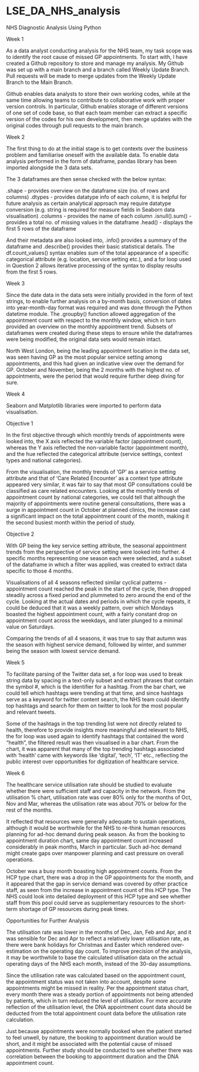 # LSE_DA_NHS_analysis
NHS Diagnostic Analysis Using Python

Week 1

As a data analyst conducting analysis for the NHS team, my task scope was to identify the root cause of missed GP appointments. To start with, I have created a Github repository to store and manage my analysis. My Github was set up with a main branch and a branch called Weekly Update Branch. Pull requests will be made to merge updates from the Weekly Update Branch to the Main Branch.

Github enables data analysts to store their own working codes, while at the same time allowing teams to contribute to collaborative work with proper version controls. In particular, Github enables storage of different versions of one set of code base, so that each team member can extract a specific version of the codes for his own development, then merge updates with the original codes through pull requests to the main branch.


Week 2

The first thing to do at the initial stage is to get contexts over the business problem and familiarise oneself with the available data. To enable data analysis performed in the form of dataframe, pandas library has been imported alongside the 3 data sets.

The 3 dataframes are then sense checked with the below syntax:

.shape - provides overview on the dataframe size (no. of rows and columns)
.dtypes - provides datatype info of each column, it is helpful for future analysis as certain analytical approach may require datatype conversion (e.g. string is required for measure fields in Seaborn data visualisation)
.columns - provides the name of each column
.isnull().sum() - provides a total no. of missing values in the dataframe
.head() - displays the first 5 rows of the dataframe 

And their metadata are also looked into, .info() provides a summary of the dataframe and .describe() provides their basic statistical details. The df.count_values() syntax enables sum of the total appearance of a specific categorical attribute (e.g. location, service setting etc.), and a for loop used in Question 2 allows iterative processing of the syntax to display results from the first 5 rows.


Week 3

Since the date data in the data sets were initially provided in the form of text strings, to enable further analysis on a by-month basis, conversion of dates into year-month-day format was required and was done through the Python datetime module. The .groupby() function allowed aggregation of the appointment count with respect to the monthly window, which in turn provided an overview on the monthly appointment trend. Subsets of dataframes were created during these steps to ensure while the dataframes were being modified, the original data sets would remain intact.

North West London, being the leading appointment location in the data set, was seen having GP as the most popular service setting among appointments, and this had given an indicative view over the demand for GP. October and November, being the 2 months with the highest no. of appointments, were the period that would require further deep diving for sure.


Week 4

Seaborn and Matplotlib libraries were imported to perform data visualisation.

Objective 1

In the first objective through which monthly trends of appointments were looked into, the X axis reflected the variable factor (appointment count), whereas the Y axis reflected the non-variable factor (appointment month), and the hue reflected the categorical attribute (service settings, context types and national categories). 

From the visualisation, the monthly trends of ‘GP’ as a service setting attribute and that of ‘Care Related Encounter’ as a context type attribute appeared very similar, it was fair to say that most GP consultations could be classified as care related encounters. Looking at the monthly trends of appointment count by national categories, we could tell that although the majority of appointments were routine general consultations, there was a surge in appointment count in October at planned clinics, the increase cast a significant impact on the total appointment count of the month, making it the second busiest month within the period of study.

Objective 2

With GP being the key service setting attribute, the seasonal appointment trends from the perspective of service setting were looked into further. 4 specific months representing one season each were selected, and a subset of the dataframe in which a filter was applied, was created to extract data specific to those 4 months.

Visualisations of all 4 seasons reflected similar cyclical patterns - appointment count reached the peak in the start of the cycle, then dropped steadily across a fixed period and plummeted to zero around the end of the cycle. Looking at the actual dates and periods in which the cycle repeats, it could be deduced that it was a weekly pattern, over which Mondays boasted the highest appointment count, with a fairly constant drop on appointment count across the weekdays, and later plunged to a minimal value on Saturdays.

Comparing the trends of all 4 seasons, it was true to say that autumn was the season with highest service demand, followed by winter, and summer being the season with lowest service demand.


Week 5

To facilitate parsing of the Twitter data set, a for loop was used to break string data by spacing in a text-only subset and extract phrases that contain the symbol #, which is the identifier for a hashtag. From the bar chart, we could tell which hashtags were trending at that time, and since hashtags serve as a keyword for twitter content search, the NHS team could identify top hashtags and search for them on twitter to look for the most popular and relevant tweets.

Some of the hashtags in the top trending list were not directly related to health, therefore to provide insights more meaningful and relevant to NHS, the for loop was used again to identify hashtags that contained the word “health”, the filtered result was then visualised in a bar chart. From the chart, it was apparent that many of the top trending hashtags associated with ‘health’ came with keywords like ‘digital’, ‘tech’, ‘IT’ etc., reflecting the public interest over opportunities for digitization of healthcare service.


Week 6

The healthcare service utilisation rate should be studied to evaluate whether there were sufficient staff and capacity in the network. From the utilisation % chart, utilisation rate was over 80% only for the months of Oct, Nov and Mar, whereas the utilisation rate was about 70% or below for the rest of the months.

It reflected that resources were generally adequate to sustain operations, although it would be worthwhile for the NHS to re-think human resources planning for ad-hoc demand during peak season. As from the booking to appointment duration chart, same day appointment count increased considerably in peak months, March in particular. Such ad-hoc demand might create gaps over manpower planning and cast pressure on overall operations.

October was a busy month boasting high appointment counts. From the HCP type chart, there was a drop in the GP appointments for the month, and it appeared that the gap in service demand was covered by other practice staff, as seen from the increase in appointment count of this HCP type. The NHS could look into detailed deployment of this HCP type and see whether staff from this pool could serve as supplementary resources to the short-term shortage of GP resources during peak times.


Opportunities for Further Analysis

The utilisation rate was lower in the months of Dec, Jan, Feb and Apr, and it was sensible for Dec and Apr to reflect a relatively lower utilisation rate, as there were bank holidays for Christmas and Easter which rendered over-estimation on the operating day count. To improve precision of the analysis, it may be worthwhile to base the calculated utilisation data on the actual operating days of the NHS each month, instead of the 30-day assumptions.

Since the utilisation rate was calculated based on the appointment count, the appointment status was not taken into account, despite some appointments might be missed in reality. Per the appointment status chart, every month there was a steady portion of appointments not being attended by patients, which in turn reduced the level of utilisation. For more accurate reflection of the utilisation level, the DNA appointment count data should be deducted from the total appointment count data before the utilisation rate calculation.

Just because appointments were normally booked when the patient started to feel unwell, by nature, the booking to appointment duration would be short, and it might be associated with the potential cause of missed appointments. Further study should be conducted to see whether there was correlation between the booking to appointment duration and the DNA appointment count.
